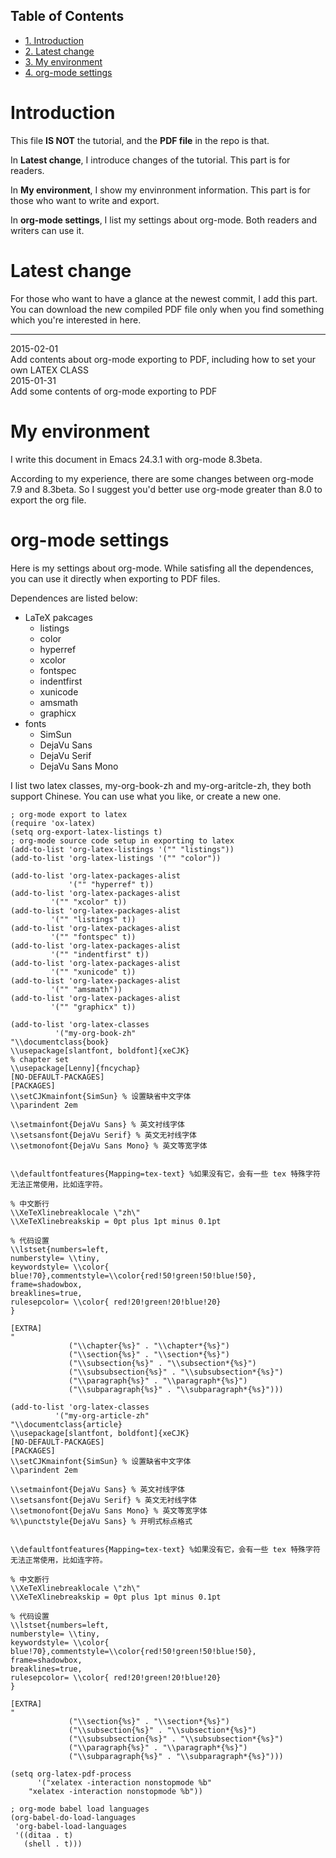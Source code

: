 <div id="table-of-contents">
<h2>Table of Contents</h2>
<div id="text-table-of-contents">
<ul>
<li><a href="#sec-1">1. Introduction</a></li>
<li><a href="#sec-2">2. Latest change</a></li>
<li><a href="#sec-3">3. My environment</a></li>
<li><a href="#sec-4">4. org-mode settings</a></li>
</ul>
</div>
</div>


# Introduction<a id="sec-1"></a>

This file **IS NOT** the tutorial, and the **PDF file** in the repo is that.

In **Latest change**, I introduce changes of the tutorial.
This part is for readers.

In **My environment**, I show my envinronment information.
This part is for those who want to write and export.

In **org-mode settings**, I list my settings about org-mode.
Both readers and writers can use it.

# Latest change<a id="sec-2"></a>

For those who want to have a glance at the newest commit,
I add this part.
You can download the new compiled PDF file only when you find
something which you're interested in here.

---

<p class="verse">
2015-02-01<br  />
Add contents about org-mode exporting to PDF, including how to set your own LATEX CLASS<br  />
2015-01-31<br  />
Add some contents of org-mode exporting to PDF<br  />
</p>

# My environment<a id="sec-3"></a>

I write this document in Emacs 24.3.1 with org-mode 8.3beta.

According to my experience, there are some changes between org-mode 7.9 and 8.3beta.
So I suggest you'd better use org-mode greater than 8.0 to export the org file.

# org-mode settings<a id="sec-4"></a>

Here is my settings about org-mode.
While satisfing all the dependences, you can use it directly when exporting to PDF files.

Dependences are listed below:

-   LaTeX pakcages
    -   listings
    -   color
    -   hyperref
    -   xcolor
    -   fontspec
    -   indentfirst
    -   xunicode
    -   amsmath
    -   graphicx
-   fonts
    -   SimSun
    -   DejaVu Sans
    -   DejaVu Serif
    -   DejaVu Sans Mono

I list two latex classes, my-org-book-zh and my-org-aritcle-zh,
they both support Chinese.
You can use what you like, or create a new one.

    ; org-mode export to latex
    (require 'ox-latex)
    (setq org-export-latex-listings t)
    ; org-mode source code setup in exporting to latex
    (add-to-list 'org-latex-listings '("" "listings"))
    (add-to-list 'org-latex-listings '("" "color"))
    
    (add-to-list 'org-latex-packages-alist
                 '("" "hyperref" t))
    (add-to-list 'org-latex-packages-alist
             '("" "xcolor" t))
    (add-to-list 'org-latex-packages-alist
             '("" "listings" t))
    (add-to-list 'org-latex-packages-alist
             '("" "fontspec" t))
    (add-to-list 'org-latex-packages-alist
             '("" "indentfirst" t))
    (add-to-list 'org-latex-packages-alist
             '("" "xunicode" t))
    (add-to-list 'org-latex-packages-alist
             '("" "amsmath"))
    (add-to-list 'org-latex-packages-alist
             '("" "graphicx" t))
    
    (add-to-list 'org-latex-classes
              '("my-org-book-zh"
    "\\documentclass{book}
    \\usepackage[slantfont, boldfont]{xeCJK}
    % chapter set
    \\usepackage[Lenny]{fncychap}
    [NO-DEFAULT-PACKAGES]
    [PACKAGES]
    \\setCJKmainfont{SimSun} % 设置缺省中文字体
    \\parindent 2em
    
    \\setmainfont{DejaVu Sans} % 英文衬线字体
    \\setsansfont{DejaVu Serif} % 英文无衬线字体
    \\setmonofont{DejaVu Sans Mono} % 英文等宽字体
    
    
    \\defaultfontfeatures{Mapping=tex-text} %如果没有它，会有一些 tex 特殊字符无法正常使用，比如连字符。
    
    % 中文断行
    \\XeTeXlinebreaklocale \"zh\"
    \\XeTeXlinebreakskip = 0pt plus 1pt minus 0.1pt
    
    % 代码设置
    \\lstset{numbers=left, 
    numberstyle= \\tiny, 
    keywordstyle= \\color{ blue!70},commentstyle=\\color{red!50!green!50!blue!50}, 
    frame=shadowbox, 
    breaklines=true,
    rulesepcolor= \\color{ red!20!green!20!blue!20} 
    } 
    
    [EXTRA]
    "
                 ("\\chapter{%s}" . "\\chapter*{%s}")
                 ("\\section{%s}" . "\\section*{%s}")
                 ("\\subsection{%s}" . "\\subsection*{%s}")
                 ("\\subsubsection{%s}" . "\\subsubsection*{%s}")
                 ("\\paragraph{%s}" . "\\paragraph*{%s}")
                 ("\\subparagraph{%s}" . "\\subparagraph*{%s}")))
    
    (add-to-list 'org-latex-classes
              '("my-org-article-zh"
    "\\documentclass{article}
    \\usepackage[slantfont, boldfont]{xeCJK}
    [NO-DEFAULT-PACKAGES]
    [PACKAGES]
    \\setCJKmainfont{SimSun} % 设置缺省中文字体
    \\parindent 2em
    
    \\setmainfont{DejaVu Sans} % 英文衬线字体
    \\setsansfont{DejaVu Serif} % 英文无衬线字体
    \\setmonofont{DejaVu Sans Mono} % 英文等宽字体
    %\\punctstyle{DejaVu Sans} % 开明式标点格式
    
    
    \\defaultfontfeatures{Mapping=tex-text} %如果没有它，会有一些 tex 特殊字符无法正常使用，比如连字符。
    
    % 中文断行
    \\XeTeXlinebreaklocale \"zh\"
    \\XeTeXlinebreakskip = 0pt plus 1pt minus 0.1pt
    
    % 代码设置
    \\lstset{numbers=left, 
    numberstyle= \\tiny, 
    keywordstyle= \\color{ blue!70},commentstyle=\\color{red!50!green!50!blue!50}, 
    frame=shadowbox, 
    breaklines=true,
    rulesepcolor= \\color{ red!20!green!20!blue!20} 
    } 
    
    [EXTRA]
    "
                 ("\\section{%s}" . "\\section*{%s}")
                 ("\\subsection{%s}" . "\\subsection*{%s}")
                 ("\\subsubsection{%s}" . "\\subsubsection*{%s}")
                 ("\\paragraph{%s}" . "\\paragraph*{%s}")
                 ("\\subparagraph{%s}" . "\\subparagraph*{%s}")))
    
    (setq org-latex-pdf-process
          '("xelatex -interaction nonstopmode %b"
        "xelatex -interaction nonstopmode %b"))
    
    ; org-mode babel load languages
    (org-babel-do-load-languages
     'org-babel-load-languages
     '((ditaa . t)
       (shell . t)))
